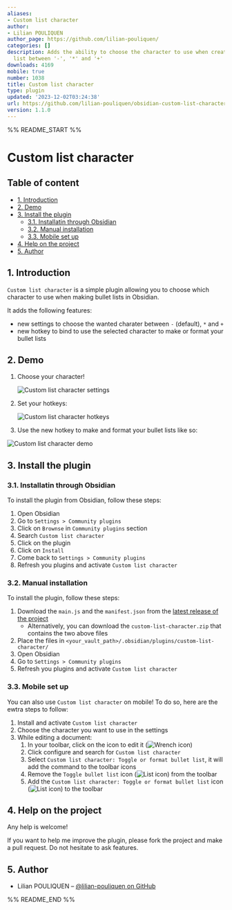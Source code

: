 ```yaml
---
aliases:
- Custom list character
author:
- Lilian POULIQUEN
author_page: https://github.com/lilian-pouliquen/
categories: []
description: Adds the ability to choose the character to use when creating a bullet
  list between '-', '*' and '+'
downloads: 4169
mobile: true
number: 1038
title: Custom list character
type: plugin
updated: '2023-12-02T03:24:38'
url: https://github.com/lilian-pouliquen/obsidian-custom-list-character
version: 1.1.0
---
```


%% README_START %%

# Custom list character <!-- omit in toc -->

## Table of content <!-- omit in toc -->

* [1. Introduction](#1-introduction)
* [2. Demo](#2-demo)
* [3. Install the plugin](#3-install-the-plugin)
  * [3.1. Installatin through Obsidian](#31-installatin-through-obsidian)
  * [3.2. Manual installation](#32-manual-installation)
  * [3.3. Mobile set up](#33-mobile-set-up)
* [4. Help on the project](#4-help-on-the-project)
* [5. Author](#5-author)

## 1. Introduction

`Custom list character` is a simple plugin allowing you to choose which character to use when making bullet lists in Obsidian.

It adds the following features:

* new settings to choose the wanted charater between `-` (default), `*` and `+`
* new hotkey to bind to use the selected character to make or format your bullet lists

## 2. Demo

1. Choose your character!

   ![Custom list character settings](./docs/images/custom_list_character_settings.png "Choosing my custom list character")

2. Set your hotkeys:

   ![Custom list character hotkeys](./docs/images/custom_list_character_hotkeys.png "Setting up my hotkeys to make bullet lists with the custom character")

3. Use the new hotkey to make and format your bullet lists like so:

![Custom list character demo](./docs/images/custom_list_character_demo.gif "Formatting and making bullet lists with the character")

## 3. Install the plugin

### 3.1. Installatin through Obsidian

To install the plugin from Obsidian, follow these steps:

1. Open Obsidian
2. Go to `Settings > Community plugins`
3. Click on `Brownse` in `Community plugins` section
4. Search `Custom list character`
5. Click on the plugin
6. Click on `Install`
7. Come back to `Settings > Community plugins`
8. Refresh you plugins and activate `Custom list character`

### 3.2. Manual installation

To install the plugin, follow these steps:

1. Download the `main.js` and the `manifest.json` from the [latest release of the project](https://github.com/lilian-pouliquen/obsidian-custom-list-character/releases/latest/)
   * Alternatively, you can download the `custom-list-character.zip` that contains the two above files
2. Place the files in `<your_vault_path>/.obsidian/plugins/custom-list-character/`
3. Open Obsidian
4. Go to `Settings > Community plugins`
5. Refresh you plugins and activate `Custom list character`

### 3.3. Mobile set up

You can also use `Custom list character` on mobile! To do so, here are the ewtra steps to follow:

1. Install and activate `Custom list character`
2. Choose the character you want to use in the settings
3. While editing a document:
   1. In your toolbar, click on the icon to edit it (![Wrench icon](docs/images/icon_wrench.svg))
   2. Click configure and search for `Custom list character`
   3. Select `Custom list character: Toggle or format bullet list`, it will add the command to the toolbar icons
   4. Remove the `Toggle bullet list` icon (![List icon](docs/images/icon_list.svg)) from the toolbar
   5. Add the `Custom list character: Toggle or format bullet list` icon (![List icon](docs/images/icon_list.svg)) to the toolbar

## 4. Help on the project

Any help is welcome!

If you want to help me improve the plugin, please fork the project and make a pull request. Do not hesitate to ask features.

## 5. Author

* Lilian POULIQUEN – [@lilian-pouliquen on GitHub](https://github.com/lilian-pouliquen/)


%% README_END %%